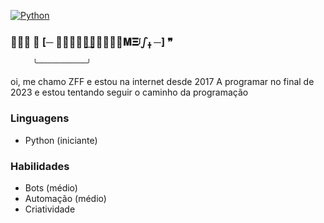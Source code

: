 [![Python](https://img.shields.io/badge/-Python-blue?style=flat&logo=python)](link_para_python)

### ╰┈➤ ❝ [─ ᪇⃥⃥𝐖𝚵͢𝐋𝐂𝚯᳟᳑𝐌𝚵ᶴഽߪ ─] ❞
         ╰───────────╯
oi, me chamo ZFF e estou na internet desde 2017
A programar no final de 2023 e estou tentando seguir o caminho da programação 


### Linguagens
- Python (iniciante)
### Habilidades
- Bots (médio)
- Automação (médio)
- Criatividade
